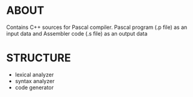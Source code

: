 # ABOUT

Contains C++ sources for Pascal compiler.
Pascal program (.p file) as an input data and Assembler code (.s file) as an output data

# STRUCTURE

* lexical analyzer
* syntax analyzer
* code generator
